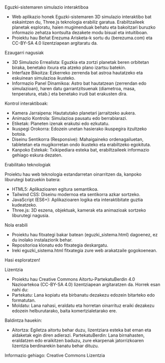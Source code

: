 Eguzki-sistemaren simulazio interaktiboa

- Web aplikazio honek Eguzki-sistemaren 3D simulazio interaktibo bat eskaintzen du, Three.js teknologia erabiliz garatua. Erabiltzaileek planetak esploratu, haien mugimenduak behatu eta bakoitzari buruzko informazio zehatza kontsulta dezakete modu bisual eta intuitiboan.
- Proiektu hau Beñat Erezuma Arisketa-k sortu du (berezuma.com) eta CC-BY-SA 4.0 lizentziapean argitaratu da.

Ezaugarri nagusiak

- 3D Simulazio Errealista: Eguzkia eta zortzi planetak beren orbitetan biraka, benetako itxura eta atzeko plano izartsu batekin.
- Interfaze Bikoitza: Ezkerreko zerrenda bat astroa hautatzeko eta eskuinean simulazioa ikusteko.
- Informazio Panel Dinamikoa: Astro bat hautatzean (zerrendan edo simulazioan), haren datu garrantzitsuenak (diametroa, masa, tenperatura, etab.) eta benetako irudi bat erakusten dira.

Kontrol interaktiboak:

- Kamera Jarraipena: Hautatutako planetari jarraitzeko aukera.
- Animazio Kontrola: Simulazioa pausatu edo berrabiarazi.
- Etiketak: Planeten izenak erakutsi edo ezkutatu.
- Ikuspegi Orokorra: Edozein unetan hasierako ikuspegira itzultzeko botoia.
- Diseinu Sentikorra (Responsive): Mahaigaineko ordenagailuetan, tabletetan eta mugikorretan ondo ikusteko eta erabiltzeko egokituta.
- Kanpoko Estekak: Txikipediara esteka bat, erabiltzaileek informazio gehiago eskura dezaten.

Erabilitako teknologiak

Proiektu hau web teknologia estandarretan oinarritzen da, kanpoko liburutegi batzuekin batera:

- HTML5: Aplikazioaren egitura semantikoa.
- Tailwind CSS: Diseinu modernoa eta sentikorra azkar sortzeko.
- JavaScript (ES6+): Aplikazioaren logika eta interaktibitate guztia kudeatzeko.
- Three.js: 3D eszena, objektuak, kamerak eta animazioak sortzeko liburutegi nagusia.

Nola erabili
- Proiektu hau fitxategi bakar batean (eguzki_sistema.html) dagoenez, ez du inolako instalaziorik behar.
- Repositorioa klonatu edo fitxategia deskargatu.
- Ireki eguzki_sistema.html fitxategia zure web arakatzaile gogokoenean.

Hasi esploratzen!

Lizentzia
- Proiektu hau Creative Commons Aitortu-PartekatuBerdin 4.0 Nazioartekoa (CC-BY-SA 4.0) lizentziapean argitaratzen da. Horrek esan nahi du:
- Partekatu: Lana kopiatu eta birbanatu dezakezu edozein bitarteko edo formatutan.
- Moldatu: Lana nahasi, eraldatu eta horretan oinarrituz eraiki dezakezu edozein helburutarako, baita komertzialetarako ere.

Baldintza hauekin:
- Aitortza: Egiletza aitortu behar duzu, lizentziara esteka bat eman eta aldaketak egin diren adierazi.
PartekatuBerdin: Lana birnahasten, eraldatzen edo eraikitzen baduzu, zure ekarpenak jatorrizkoaren lizentzia berdinarekin banatu behar dituzu.

Informazio gehiago: Creative Commons Lizentzia
